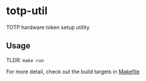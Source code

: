 # totp-util

TOTP hardware token setup utility


## Usage

TLDR: `make run`

For more detail, check out the build targets in [Makefile](Makefile)
